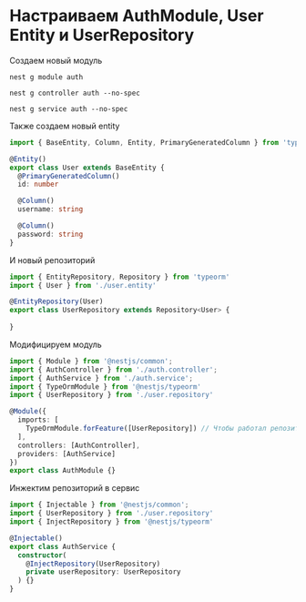 # Настраиваем AuthModule, User Entity и UserRepository

Создаем новый модуль
```shell
nest g module auth

nest g controller auth --no-spec

nest g service auth --no-spec
```

Также создаем новый entity
```typescript
import { BaseEntity, Column, Entity, PrimaryGeneratedColumn } from 'typeorm'

@Entity()
export class User extends BaseEntity {
  @PrimaryGeneratedColumn()
  id: number

  @Column()
  username: string

  @Column()
  password: string
}
```

И новый репозиторий
```typescript
import { EntityRepository, Repository } from 'typeorm'
import { User } from './user.entity'

@EntityRepository(User)
export class UserRepository extends Repository<User> {
  
}
```

Модифицируем модуль
```typescript
import { Module } from '@nestjs/common';
import { AuthController } from './auth.controller';
import { AuthService } from './auth.service';
import { TypeOrmModule } from '@nestjs/typeorm'
import { UserRepository } from './user.repository'

@Module({
  imports: [
    TypeOrmModule.forFeature([UserRepository]) // Чтобы работал репозиторий
  ],
  controllers: [AuthController],
  providers: [AuthService]
})
export class AuthModule {}
```

Инжектим репозиторий в сервис
```typescript
import { Injectable } from '@nestjs/common';
import { UserRepository } from './user.repository'
import { InjectRepository } from '@nestjs/typeorm'

@Injectable()
export class AuthService {
  constructor(
    @InjectRepository(UserRepository)
    private userRepository: UserRepository
  ) {}
}
```
